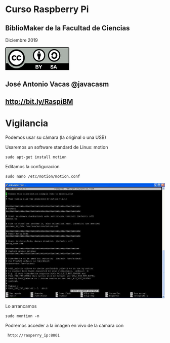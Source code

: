 # Curso Raspberry Pi

## BiblioMaker de la Facultad de Ciencias

Diciembre 2019

![CC](./images/Licencia_CC.png)

## José Antonio Vacas  @javacasm

## http://bit.ly/RaspiBM

# Vigilancia

Podemos usar su cámara (la original o una USB)

Usaremos un software standard de Linux: motion

	sudo apt-get install motion

Editamos la configuracion

	sudo nano /etc/motion/motion.conf

![motion](./imagenes/motion.jpg)

Lo arrancamos

	sudo montion -n


Podremos acceder a la imagen en vivo de la cámara con

	 http://rasperry_ip:8001

